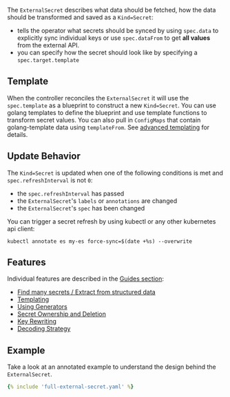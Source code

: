 The `ExternalSecret` describes what data should be fetched, how the data should
be transformed and saved as a `Kind=Secret`:

* tells the operator what secrets should be synced by using `spec.data` to
  explicitly sync individual keys or use `spec.dataFrom` to get **all values**
  from the external API.
* you can specify how the secret should look like by specifying a
  `spec.target.template`

## Template

When the controller reconciles the `ExternalSecret` it will use the `spec.template` as a blueprint to construct a new `Kind=Secret`. You can use golang templates to define the blueprint and use template functions to transform secret values. You can also pull in `ConfigMaps` that contain golang-template data using `templateFrom`. See [advanced templating](../guides/templating.md) for details.

## Update Behavior

The `Kind=Secret` is updated when one of the following conditions is met and `spec.refreshInterval` is not `0`:

* the `spec.refreshInterval` has passed
* the `ExternalSecret`'s `labels` or `annotations` are changed
* the `ExternalSecret`'s `spec` has been changed

You can trigger a secret refresh by using kubectl or any other kubernetes api client:

```
kubectl annotate es my-es force-sync=$(date +%s) --overwrite
```

## Features

Individual features are described in the [Guides section](../guides/introduction.md):

* [Find many secrets / Extract from structured data](../guides/getallsecrets.md)
* [Templating](../guides/templating.md)
* [Using Generators](../guides/generator.md)
* [Secret Ownership and Deletion](../guides/ownership-deletion-policy.md)
* [Key Rewriting](../guides/datafrom-rewrite.md)
* [Decoding Strategy](../guides/decoding-strategy.md)

## Example

Take a look at an annotated example to understand the design behind the
`ExternalSecret`.

``` yaml
{% include 'full-external-secret.yaml' %}
```
